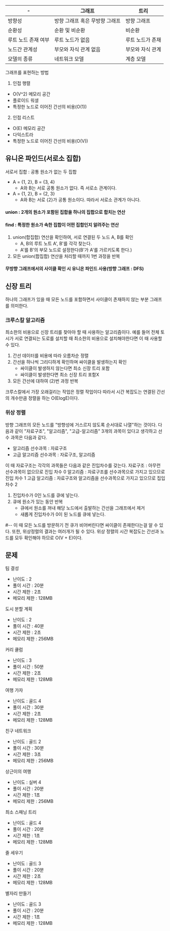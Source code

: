 -|그래프|트리|
|------|---|---|
|방향성|방향 그래프 혹은 무방향 그래프|방향 그래프|
|순환성|순환 및 비순환|비순환|
|루트 노드 존재 여부|루트 노드가 없음|루트 노드가 존재|
|노드간 관계성|부모와 자식 관계 없음|부모와 자식 관계|
|모델의 종류|네트워크 모델|계층 모델|

그래프를 표현하는 방법
1. 인접 행렬
- O(V^2) 메모리 공간
- 플로이드 워셜
- 특정한 노드로 이어진 간선의 비용(O(1))

2. 인접 리스트 
- O(E) 메모리 공간
- 다익스트라
- 특정한 노드로 이어진 간선의 비용(O(V))

## 유니온 파인드(서로소 집합)

서로서 집합 : 공통 원소가 없는 두 집합
- A = {1, 2}, B = {3, 4}
    - A와 B는 서로 공통 원소가 없다. 즉 서로소 관계이다.
- A = {1, 2}, B = {2, 3}
    - A와 B는 서로 {2}가 공통 원소이다. 따라서 서로소 관계가 아니다.

#### union : 2개의 원소가 포함된 집합을 하나의 집합으로 합치는 연산

#### find : 특정한 원소가 속한 집합이 어떤 집합인지 알려주는 연산

1. union(합집합) 연산을 확인하여, 서로 연결된 두 노드 A, B를 확인
    - A, B의 루트 노트 A', B'를 각각 찾는다.
    - A'를 B'의 부모 노드로 설정한다(B'가 A'를 가르키도록 한다.)
2. 모든 union(합집합) 연산을 처리할 때까지 1번 과정을 반복


#### 무방향 그래프에서의 사이클 확인 시 유니온 파인드 사용(방향 그래프 : DFS)

## 신장 트리
하나의 그래프가 있을 때 모든 노드를 포함하면서 사이클이 존재하지 않는 부분 그래프를 의미한다. 

### 크루스칼 알고리즘
최소한의 비용으로 신장 트리를 찾아야 할 때 사용하는 알고리즘이다. 예를 들어 전체 토시가 서로 연결되는 도로를 설치할 때 최소한의 비용으로 설치해야한다면 이 때 사용할 수 있다.

1.  간선 데이터를 비용에 따라 오름차순 정렬
2. 간선을 하나씩 그리디하게 확인하며 싸이클을 발생하는지 확인
    - 싸이클이 발생하지 않는다면 최소 신장 트리 포함
    - 싸이클이 발생한다면 최소 신장 트리 포함X
3. 모든 간선에 대하여 (2)번 과정 반복

크루스칼에서 가장 오래걸리는 작업은 정렬 작업이다 따라서 시간 복잡도는 연결된 간선의 개수만큼 정렬을 하는 O(ElogE)이다.

### 위상 정렬
방향 그래프의 모든 노드를 "방향성에 거스르지 않도록 순서대로 나열"하는 것이다. 다음과 같이 "자료구조", "알고리즘", "고급-알고리즘" 3개의 과목이 있다고 생각하고 선수 과목은 다음과 같다.
- 알고리즘 선수과목 : 자료구조
- 고급 알고리즘 선수과목 : 자료구조, 알고리즘

이 때 자료구조는 각각의 과목들은 다음과 같은 진입차수를 갖는다.
자료구조 : 아무런 선수과목이 없으므로 진입 차수 0
알고리즘 : 자료구조를 선수과목으로 가지고 있으므로 진입 차수 1
고급 알고리즘 : 자료구조와 알고리즘을 선수과목으로 가지고 있으므로 집입 차수 2

1. 진입차수가 0인 노드를 큐에 넣는다.
2. 큐에 원소가 있는 동안 반복
    - 큐에서 원소를 꺼내 해당 노드에서 출발하는 간선을 그래프에서 제거
    - 새롭게 진입차수가 0이 된 노드를 큐에 넣는다.

#-- 이 때 모든 노드를 방문하기 전 큐가 비어버린다면 싸이클이 존재한다는걸 알 수 있다. 또한, 위상정렬의 결과는 여러개가 될 수 있다. 위상 정렬의 시간 복잡도는 간선과 노드를 모두 확인해야 하므로 O(V + E)이다. 


## 문제 

팀 결성
- 난이도 : 2
- 풀이 시간 : 20분
- 시간 제한 : 2초
- 메모리 제한 : 128MB

도시 분할 계획
- 난이도 : 2
- 풀이 시간 : 40분
- 시간 제한 : 2초
- 메모리 제한 : 256MB

커리 큘럼
- 난이도 : 3
- 풀이 시간 : 50분
- 시간 제한 : 2초
- 메모리 제한 : 128MB

여행 가자
- 난이도 : 골드 4
- 풀이 시간 : 30분
- 시간 제한 : 2초
- 메모리 제한 : 128MB

친구 네트워크
- 난이도 : 골드 2
- 풀이 시간 : 30분
- 시간 제한 : 3초
- 메모리 제한 : 256MB

상근이의 여행
- 난이도 : 실버 4
- 풀이 시간 : 20분
- 시간 제한 : 1초
- 메모리 제한 : 256MB

최소 스패닝 트리
- 난이도 : 골드 4
- 풀이 시간 : 20분
- 시간 제한 : 1초
- 메모리 제한 : 128MB

줄 세우기
- 난이도 : 골드 3
- 풀이 시간 : 20분
- 시간 제한 : 2초
- 메모리 제한 : 128MB

별자리 만들기
- 난이도 : 골드 3
- 풀이 시간 : 20분
- 시간 제한 : 1초
- 메모리 제한 : 128MB